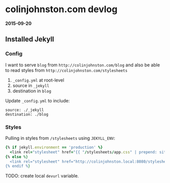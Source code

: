 # colinjohnston.com devlog

**2015-09-20**

## Installed Jekyll

### Config

I want to serve `blog` from `http://colinjohnston.com/blog` and also be able to read styles from `http://colinjohnston.com/stylesheets`

1. `_config.yml` at root-level
2. source in `_jekyll`
3. destination in `blog`

Update `_config.yml` to include:

```
source: ./_jekyll
destination: ./blog
```

### Styles

Pulling in styles from `/stylesheets` using `JEKYLL_ENV`:

```ruby
{% if jekyll.environment == 'production' %}
  <link rel="stylesheet" href="{{ "/stylesheets/app.css" | prepend: site.url }}">
{% else %}
  <link rel="stylesheet" href="http://colinjohnston.local:8080/stylesheets/app.css">
{% endif %}
```

TODO: create local `devurl` variable.


